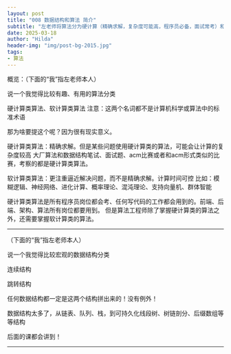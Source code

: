 ```yaml
---
layout: post
title: "008 数据结构和算法 简介"
subtitle: "左老师将算法分为硬计算（精确求解，复杂度可能高，程序员必备，面试常考）和软计算（逼近求解，时间可控，算法工程师需要）两类。数据结构则宏观地分为连续结构和跳转结构，所有数据结构都是这两者的组合。"
date: 2025-03-18
author: "Hilda"
header-img: "img/post-bg-2015.jpg"
tags:
- 算法
---
```



<script type="text/javascript"
        src="https://cdnjs.cloudflare.com/ajax/libs/mathjax/2.7.5/MathJax.js?config=TeX-AMS-MML_SVG">
</script>



概览：（下面的“我”指左老师本人）

说一个我觉得比较有趣、有用的算法分类

硬计算类算法、软计算类算法
注意：这两个名词都不是计算机科学或算法中的标准术语

那为啥要提这个呢？因为很有现实意义。

硬计算类算法：精确求解。但是某些问题使用硬计算类的算法，可能会让计算的复杂度较高
大厂算法和数据结构笔试、面试题、acm比赛或者和acm形式类似的比赛，考察的都是硬计算类算法。

软计算类算法：更注重逼近解决问题，而不是精确求解。计算时间可控
比如：模糊逻辑、神经网络、进化计算、概率理论、混沌理论、支持向量机、群体智能

硬计算类算法是所有程序员岗位都会考、任何写代码的工作都会用到的。前端、后端、架构、算法所有岗位都要用到。
但是算法工程师除了掌握硬计算类的算法之外，还需要掌握软计算类的算法。

----

（下面的“我”指左老师本人）

说一个我觉得比较宏观的数据结构分类

连续结构

跳转结构

任何数据结构都一定是这两个结构拼出来的！没有例外！

数据结构太多了，从链表、队列、栈，到可持久化线段树、树链剖分、后缀数组等等结构

后面的课都会讲到！

----

